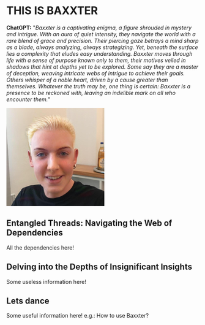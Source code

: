 # THIS IS BAXXTER

**ChatGPT:** "*Baxxter is a captivating enigma, a figure shrouded in mystery and intrigue. With an aura of quiet intensity, they navigate the world with a rare blend of grace and precision. Their piercing gaze betrays a mind sharp as a blade, always analyzing, always strategizing. Yet, beneath the surface lies a complexity that eludes easy understanding. Baxxter moves through life with a sense of purpose known only to them, their motives veiled in shadows that hint at depths yet to be explored. Some say they are a master of deception, weaving intricate webs of intrigue to achieve their goals. Others whisper of a noble heart, driven by a cause greater than themselves. Whatever the truth may be, one thing is certain: Baxxter is a presence to be reckoned with, leaving an indelible mark on all who encounter them.*"

![baxxter](misc/baxxter.png)

## Entangled Threads: Navigating the Web of Dependencies
All the dependencies here!
## Delving into the Depths of Insignificant Insights
Some useless information here!
## Lets dance
Some useful information here!
e.g.: How to use Baxxter?
